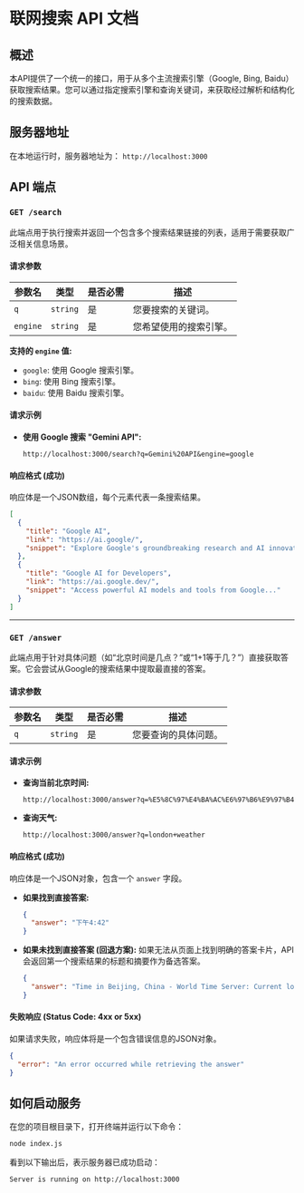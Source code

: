 # **联网搜索 API 文档**

## **概述**

本API提供了一个统一的接口，用于从多个主流搜索引擎（Google, Bing, Baidu）获取搜索结果。您可以通过指定搜索引擎和查询关键词，来获取经过解析和结构化的搜索数据。

## **服务器地址**

在本地运行时，服务器地址为：
`http://localhost:3000`

## **API 端点**

### `GET /search`

此端点用于执行搜索并返回一个包含多个搜索结果链接的列表，适用于需要获取广泛相关信息场景。

#### **请求参数**

| 参数名 | 类型 | 是否必需 | 描述 |
| --- | --- | --- | --- |
| `q` | `string` | 是 | 您要搜索的关键词。 |
| `engine`| `string` | 是 | 您希望使用的搜索引擎。 |

**支持的 `engine` 值:**

*   `google`: 使用 Google 搜索引擎。
*   `bing`: 使用 Bing 搜索引擎。
*   `baidu`: 使用 Baidu 搜索引擎。

#### **请求示例**

*   **使用 Google 搜索 "Gemini API":**
    ```
    http://localhost:3000/search?q=Gemini%20API&engine=google
    ```

#### **响应格式 (成功)**

响应体是一个JSON数组，每个元素代表一条搜索结果。

```json
[
  {
    "title": "Google AI",
    "link": "https://ai.google/",
    "snippet": "Explore Google's groundbreaking research and AI innovations..."
  },
  {
    "title": "Google AI for Developers",
    "link": "https://ai.google.dev/",
    "snippet": "Access powerful AI models and tools from Google..."
  }
]
```

---

### `GET /answer`

此端点用于针对具体问题（如“北京时间是几点？”或“1+1等于几？”）直接获取答案。它会尝试从Google的搜索结果中提取最直接的答案。

#### **请求参数**

| 参数名 | 类型 | 是否必需 | 描述 |
| --- | --- | --- | --- |
| `q` | `string` | 是 | 您要查询的具体问题。 |

#### **请求示例**

*   **查询当前北京时间:**
    ```
    http://localhost:3000/answer?q=%E5%8C%97%E4%BA%AC%E6%97%B6%E9%97%B4
    ```
*   **查询天气:**
    ```
    http://localhost:3000/answer?q=london+weather
    ```

#### **响应格式 (成功)**

响应体是一个JSON对象，包含一个 `answer` 字段。

*   **如果找到直接答案:**
    ```json
    {
      "answer": "下午4:42"
    }
    ```
*   **如果未找到直接答案 (回退方案):**
    如果无法从页面上找到明确的答案卡片，API会返回第一个搜索结果的标题和摘要作为备选答案。
    ```json
    {
      "answer": "Time in Beijing, China - World Time Server: Current local time in Beijing, China..."
    }
    ```

#### **失败响应 (Status Code: 4xx or 5xx)**

如果请求失败，响应体将是一个包含错误信息的JSON对象。

```json
{
  "error": "An error occurred while retrieving the answer"
}
```

## **如何启动服务**

在您的项目根目录下，打开终端并运行以下命令：
```bash
node index.js
```
看到以下输出后，表示服务器已成功启动：
```
Server is running on http://localhost:3000
```